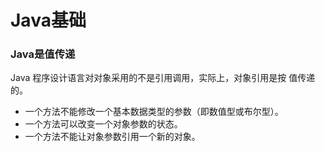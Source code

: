 # Java基础
### Java是值传递
Java 程序设计语言对对象采用的不是引用调用，实际上，对象引用是按 值传递的。

- 一个方法不能修改一个基本数据类型的参数（即数值型或布尔型）。
- 一个方法可以改变一个对象参数的状态。
- 一个方法不能让对象参数引用一个新的对象。
